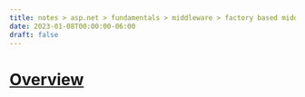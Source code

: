 ```yaml
---
title: notes > asp.net > fundamentals > middleware > factory based middleware
date: 2023-01-08T00:00:00-06:00
draft: false
---
```


# [Overview](https://learn.microsoft.com/en-us/aspnet/core/fundamentals/middleware/extensibility?view=aspnetcore-7.0)
